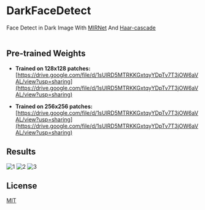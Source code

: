 # DarkFaceDetect
Face Detect in Dark Image With [MIRNet](https://github.com/soumik12345/MIRNet) And [Haar-cascade](https://docs.opencv.org/4.5.1/db/d28/tutorial_cascade_classifier.html)<br><br>

## Pre-trained Weights
- **Trained on 128x128 patches:** [https://drive.google.com/file/d/1sUlRD5MTRKKGxtqyYDpTv7T3jOW6aVAL/view?usp=sharing](https://drive.google.com/file/d/1sUlRD5MTRKKGxtqyYDpTv7T3jOW6aVAL/view?usp=sharing)

- **Trained on 256x256 patches:** [https://drive.google.com/file/d/1sUlRD5MTRKKGxtqyYDpTv7T3jOW6aVAL/view?usp=sharing](https://drive.google.com/file/d/1sUlRD5MTRKKGxtqyYDpTv7T3jOW6aVAL/view?usp=sharing)

## Results
![1](https://user-images.githubusercontent.com/20955005/132624810-6ccb2836-414f-45a9-8907-8700b29dcb35.png)
![2](https://user-images.githubusercontent.com/20955005/132624836-0950b8a7-7854-4c4e-a73d-c0b99ac82320.png)
![3](https://user-images.githubusercontent.com/20955005/132624840-ff608897-5f8b-46e3-ad5b-1d65a2c66d25.png)

## License

[MIT](https://choosealicense.com/licenses/mit/)
